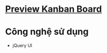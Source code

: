 # [Preview Kanban Board](https://raw.githack.com/minhducluong/Pet-Project/master/Kanban-Board/kanban.html)

# Công nghệ sử dụng
* jQuery UI
